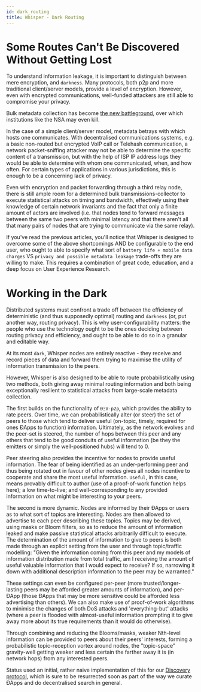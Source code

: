 ```yaml
---
id: dark_routing
title: Whisper - Dark Routing
---
```


# Some Routes Can't Be Discovered Without Getting Lost

To understand information leakage, it is important to distinguish between mere encryption, and `darkness`. Many protocols, both p2p and more traditional client/server models, provide a level of encryption. However, even with encrypted communications, well-funded attackers are still able to compromise your privacy. 

Bulk metadata collection has become [the new battleground](https://www.youtube.com/watch?v=UdQiz0Vavmc), over which institutions like the NSA may even kill. 

In the case of a simple client/server model, metadata betrays with which hosts one communicates. With decentralised communications systems, e.g. a basic non-routed but encrypted VoIP call or Telehash communication, a network packet-sniffing attacker may not be able to determine the specific content of a transmission, but with the help of ISP IP address logs they would be able to determine with whom one communicated, when, and how often. For certain types of applications in various jurisdictions, this is enough to be a concerning lack of privacy.

Even with encryption and packet forwarding through a third relay node, there is still ample room for a determined bulk transmissions-collector to execute statistical attacks on timing and bandwidth, effectively using their knowledge of certain network invariants and the fact that only a finite amount of actors are involved (i.e. that nodes tend to forward messages between the same two peers with minimal latency and that there aren't all that many pairs of nodes that are trying to communicate via the same relay).

If you've read the previous articles, you'll notice that Whisper is designed to overcome some of the above shortcomings AND be configurable to the end user, who ought to able to specify what sort of `battery life + mobile data charges` VS `privacy and possible metadata leakage` trade-offs they are willing to make. This requires a combination of great code, education, and a deep focus on User Experience Research.

# Working in the Dark

Distributed systems must confront a trade off between the efficiency of deterministic (and thus supposedly optimal) routing and `darkness` (or, put another way, routing privacy). This is why user-configurability matters: the people who use the technology ought to be the ones deciding between routing privacy and efficiency, and ought to be able to do so in a granular and editable way.

At its most `dark`, Whisper nodes are entirely reactive - they receive and record pieces of data and forward them trying to maximise the utility of information transmission to the peers.

However, Whisper is also designed to be able to route probabilistically using two methods, both giving away minimal routing information and both being exceptionally resilient to statistical attacks from large-scale metadata collection.

The first builds on the functionality of `ÐΞV-p2p`, which provides the ability to rate peers. Over time, we can probabilistically alter (or steer) the set of peers to those which tend to deliver useful (on-topic, timely, required for ones ÐApps to function) information. Ultimately, as the network evolves and the peer-set is steered, the number of hops between this peer and any others that tend to be good conduits of useful information (be they the emitters or simply the well-positioned hubs) will tend to 0.

Peer steering also provides the incentive for nodes to provide useful information. The fear of being identified as an under-performing peer and thus being rotated out in favour of other nodes gives all nodes incentive to cooperate and share the most useful information. `Useful`, in this case, means provably difficult to author (use of a proof-of-work function helps here); a low time-to-live; and well-corresponding to any provided information on what might be interesting to your peers.

The second is more dynamic. Nodes are informed by their ÐApps or users as to what sort of topics are interesting. Nodes are then allowed to advertise to each peer describing these topics. Topics may be derived, using masks or Bloom filters, so as to reduce the amount of information leaked and make passive statistical attacks arbitrarily difficult to execute. The determination of the amount of information to give to peers is both made through an explicit setting from the user and through topic/traffic modelling: "Given the information coming from this peer and my models of information distribution made from total traffic, am I receiving the amount of useful valuable information that I would expect to receive? If so, narrowing it down with additional description information to the peer may be warranted."

These settings can even be configured per-peer (more trusted/longer-lasting peers may be afforded greater amounts of information), and per-ÐApp (those ÐApps that may be more sensitive could be afforded less advertising than others). We can also make use of proof-of-work algorithms to minimise the changes of both DoS attacks and 'everything-but' attacks (where a peer is flooded with almost-useful information prompting it to give away more about its true requirements than it would do otherwise).

Through combining and reducing the Blooms/masks, weaker Nth-level information can be provided to peers about their peers' interests, forming a probabilistic topic-reception vortex around nodes, the "topic-space" gravity-well getting weaker and less certain the farther away it is (in network hops) from any interested peers.

Status used an initial, rather naive implementation of this for our [Discovery protocol](https://docs.google.com/document/d/1MQRcv1BmMSl08by7VLGaQArXV-z467PtkwyRpVs7Ok8/edit), which is sure to be resurrected soon as part of the way we curate ÐApps and do decentralised search in general.

